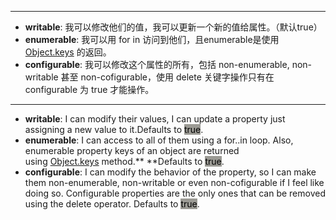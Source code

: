 
---

- **writable**: 我可以修改他们的值，我可以更新一个新的值给属性。（默认true）
- **enumerable**: 我可以用 for in 访问到他们，且enumerable是使用 [Object.keys](https://developer.mozilla.org/en-US/docs/Web/JavaScript/Reference/Global_Objects/Object/keys) 的返回。
- **configurable**: 我可以修改这个属性的所有，包括 non-enumerable, non-writable 甚至 non-cofigurable，使用 delete 关键字操作只有在 configurable 为 true 才能操作。

---
- **writable**: I can modify their values, I can update a property just assigning a new value to it.Defaults to <span style="background-color: #9b9a94;color:black">true</span>.
- **enumerable**: I can access to all of them using a for..in loop. Also, enumerable property keys of an object are returned using [Object.keys](https://developer.mozilla.org/en-US/docs/Web/JavaScript/Reference/Global_Objects/Object/keys) method.** **Defaults to <span style="background-color: #9b9a94;color:black">true</span>.
- **configurable**: I can modify the behavior of the property, so I can make them non-enumerable, non-writable or even non-cofigurable if I feel like doing so. Configurable properties are the only ones that can be removed using the delete operator. Defaults to <span style="background-color: #9b9a94;color:black">true</span>.
